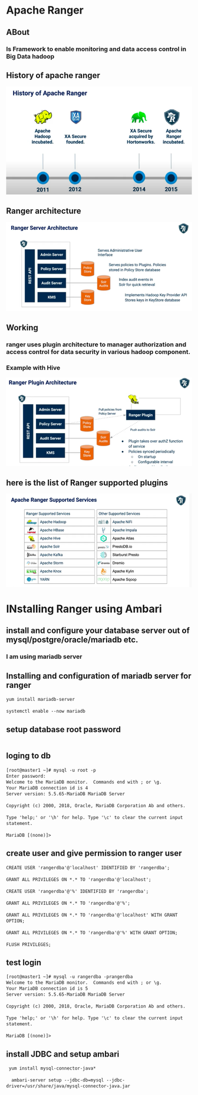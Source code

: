 # Apache Ranger

##  ABout 
### Is Framework to enable monitoring and data access control in Big Data hadoop

## History of apache ranger

<img src="ranger.png">

## Ranger architecture 

<img src="arch.png">

## Working 

### ranger uses plugin architecture to manager authorization and access control for data security in various hadoop component.

### Example with Hive

<img src="hiveranger.png">

## here is the list of Ranger supported plugins 

<img src="plugins.png">

# INstalling Ranger using Ambari 

## install and configure your database server out of  mysql/postgre/oracle/mariadb etc.

### I am using mariadb server

## Installing and configuration of mariadb server for ranger 

```
yum install mariadb-server

systemctl enable --now mariadb

```

## setup database root password 

```
```

## loging to db

```
[root@master1 ~]# mysql -u root -p
Enter password: 
Welcome to the MariaDB monitor.  Commands end with ; or \g.
Your MariaDB connection id is 4
Server version: 5.5.65-MariaDB MariaDB Server

Copyright (c) 2000, 2018, Oracle, MariaDB Corporation Ab and others.

Type 'help;' or '\h' for help. Type '\c' to clear the current input statement.

MariaDB [(none)]> 

```

## create user and give permission to  ranger user

```
CREATE USER 'rangerdba'@'localhost' IDENTIFIED BY 'rangerdba';

GRANT ALL PRIVILEGES ON *.* TO 'rangerdba'@'localhost';

CREATE USER 'rangerdba'@'%' IDENTIFIED BY 'rangerdba';

GRANT ALL PRIVILEGES ON *.* TO 'rangerdba'@'%';

GRANT ALL PRIVILEGES ON *.* TO 'rangerdba'@'localhost' WITH GRANT OPTION;

GRANT ALL PRIVILEGES ON *.* TO 'rangerdba'@'%' WITH GRANT OPTION;

FLUSH PRIVILEGES;

```

## test login 

```
[root@master1 ~]# mysql -u rangerdba -prangerdba
Welcome to the MariaDB monitor.  Commands end with ; or \g.
Your MariaDB connection id is 5
Server version: 5.5.65-MariaDB MariaDB Server

Copyright (c) 2000, 2018, Oracle, MariaDB Corporation Ab and others.

Type 'help;' or '\h' for help. Type '\c' to clear the current input statement.

MariaDB [(none)]> 

```

## install JDBC and setup ambari 

```
 yum install mysql-connector-java*
 
  ambari-server setup --jdbc-db=mysql --jdbc-driver=/usr/share/java/mysql-connector-java.jar
  
 ```
 
 
